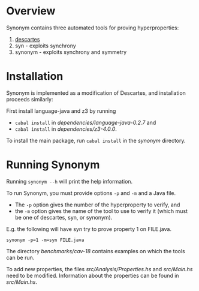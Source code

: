 Overview
===========

Synonym contains three automated tools for proving hyperproperties:

1. [descartes](https://github.com/marcelosousa/descartes)
2. syn - exploits synchrony
3. synonym - exploits synchrony and symmetry

Installation
===========

Synonym is implemented as a modification of Descartes, and
installation proceeds similarly:

First install language-java and z3 by running

* `cabal install` in *dependencies/language-java-0.2.7* and
* `cabal install` in *dependencies/z3-4.0.0*.

To install the main package, run `cabal install` in the 
*synonym* directory.

Running Synonym
=================

Running `synonym --h` will print the help information.

To run Synonym, you must provide options `-p` and `-m`
and a Java file.

* The `-p` option gives the number of the hyperproperty
to verify, and
* the `-m` option gives the name of the
tool to use to verify it (which must be one of
descartes, syn, or synonym).

E.g. the following will have syn try to prove property 1
on FILE.java.

    synonym -p=1 -m=syn FILE.java

The directory *benchmarks/cav-18* contains examples on which
the tools can be run.

To add new properties, the files *src/Analysis/Properties.hs*
and *src/Main.hs* need to be modified.
Information about the properties can be found in *src/Main.hs*.
